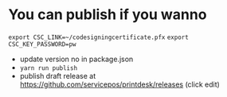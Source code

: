 # You can publish if you wanno
`export CSC_LINK=~/codesigningcertificate.pfx`
`export CSC_KEY_PASSWORD=pw`

- update version no in package.json
- `yarn run publish`
- publish draft release at https://github.com/servicepos/printdesk/releases (click edit)